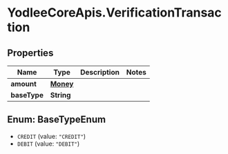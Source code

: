 # YodleeCoreApis.VerificationTransaction

## Properties
Name | Type | Description | Notes
------------ | ------------- | ------------- | -------------
**amount** | [**Money**](Money.md) |  | 
**baseType** | **String** |  | 

<a name="BaseTypeEnum"></a>
## Enum: BaseTypeEnum

* `CREDIT` (value: `"CREDIT"`)
* `DEBIT` (value: `"DEBIT"`)

